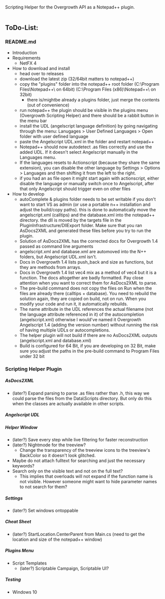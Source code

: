 Scripting Helper for the Overgrowth API as a Notepad++ plugin.
<br><br>

ToDo-List:
---
### README.md
- Introduction
- Requirements
  - NetFX 4
- How to download and install
  - head over to releases
  - download the latest zip (32/64bit matters to notepad++)
  - copy the "plugins" folder into the notepad++ root folder (C:\Program Files\Notepad++\ on 64bit) (C:\Program Files (x86)\Notepad++\ on 32bit)
    - there is/mightbe already a plugins folder, just merge the contents (out of convenience)
  - run notepad++ the plugin should be visible in the plugins menu (Overgrowth Scripting Helper) and there should be a rabbit button in the menu bar
  - install the UDL (angelscript language definition) by going navigating through the menu: Lanugages > User Defined Languages > Open folder with user defined language
  - paste the Angelscript UDL.xml in the folder and restart notepad++
  - Notepad++ should now autodetect .as files correctly and use the added UDL. If it doesn't select Angelscript manually in the Languages menu.
  - If the languages resets to Actionscript (because they share the same extension), you can disable the other language by Settings > Options > Languages and then shifting it from the left to the right.
  - if you had an as file open it might start again with actionscript, either disable the language or manually switch once to Angelscript, after that only Angelscript should trigger even on other files
- How to develop
  - autoComplete & plugins folder needs to be set writable if you don't want to start VS as admin (or use a portable n++ installation and adjust the build/copy paths). this is done to automatically move the angelscript.xml (calltips) and the database.xml into the notepad++ directory. the dll is moved by the targets file in the PluginInfrastructure/DllExport folder. Make sure that you ran AsDocs2XML and generated these files before you try to run the plugin.
  - Solution of AsDocs2XML has the corrected docs for Overgrowth 1.4 passed as command line arguments
  - angelscript.xml and database.xml are automoved into the N++ folders, but Angelscript UDL.xml isn't.
  - Docs in Overgrowth 1.4 lists push_back and size as functions, but they are methods from arrays.
  - Docs in Overgrowth 1.4 list vec4 mix as a method of vec4 but it is a function. The docs altogether are badly formatted. Pay close attention when you want to correct them for AsDocs2XML to parse.
  - The pre-build command does not copy the files on Run when the files are already there (calltips + database). You need to rebuild the solution again, they are copied on build, not on run. When you modify your code and run it, it automatically rebuilds.
  - The name attribute in the UDL references the actual filename (not the language attribute referenced in it) of the autocompletion (angelscript.xml) otherwise I would've named it Overgrowth Angelscript 1.4 (adding the version number) without running the risk of having multiple UDLs or autocompletions.
  - The helper plugin will not build if there are no AsDocs2XML outputs (angelscript.xml and database.xml)
  - Build is configured for 64 Bit, if you are developing on 32 Bit, make sure you adjust the paths in the pre-build command to Program Files under 32 bit

### Scripting Helper Plugin

##### AsDocs2XML
- (later?) Expand parsing to parse .as files rather than .h, this way we could parse the files from the Data\Scripts directory. But only do this when the classes are actually available in other scripts.

##### Angelscript UDL

##### Helper Window
- (later?) Save every step while live filtering for faster reconstruction
- (later?) Nightmode for the treeview?
  - Change the transparency of the treeview icons to the treeview's BackColor so it doesn't look glitched.
- Maybe do not attach fulltext for searching and just the necessary keywords?
- Search only on the visible text and not on the full text?
  - This implies that overloads will not expand if the function name is not visible. However someone might want to hide parameter names to not search for them?

##### Settings
- (later?) Set windows ontoppable

##### Cheat Sheet
- (later?) StartLocation.CenterParent from Main.cs (need to get the location and size of the notepad++ window)

##### Plugins Menu
- Script Templates
  - (later?) Scriptable Campaign, Scriptable UI?

##### Testing
- Windows 10